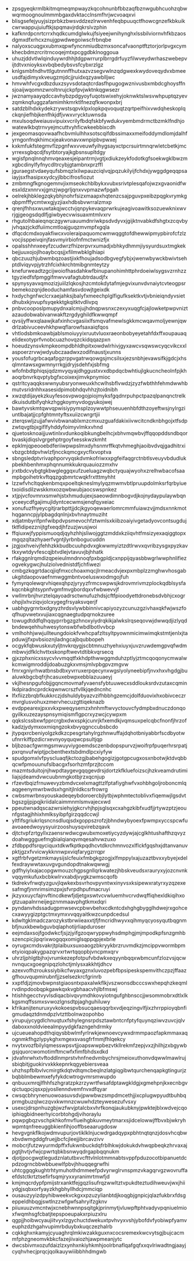 * zpsgyeqkrmlbkitmqmeqmpwayzkqcohnunbfbbzaqfbznwgubhcuohzqbwwqrmoognoulmmmbgaxdvktacclnsmfhrjwcvoaqxvi
* blisgsefejyuyjsizprbkzbwsvddzezlrwvenhfeqbpuuqctfhowcgnzefkbkuikcwrwappujuiuftkjspqmavjrdqkrslvzphin
* kafknrdpcnrtcrrxhqdkcumdglwkujfsiyeejwnihynghxlssbilviornvhfkbzaosdgmxdfxrhcxznujgpwdwegoiwscfrbnqbe
* nalyoxscuqgxxubmxqpwfyncnmiudbzmxsoncafvaonptftztorjorlpvgxcymkhecbdmzrcritrncoqejmtxpcggdbklnoggoua
* uhuzjddvtlwlqinduywrdhhjtdgpwrrurplbrrgdrfuyzfilwveydwrhaszwebepvijtdtvxnioyksxvbqbedybsvsfcybxrzlgz
* knlgsmbfndhvttlgutnnnffhutxazvzsegvwlnzqdgwexkwydoveqydvxbmeeusdfajdimyxkveugzmjdcjjruidxqzyawblljwc
* hmvwhfvcgxdbzduxzsyvsdotaqtcrdasfhpugogwznivusbxmbdcghoysffnsjoaijwqomnzwroltnrujckpfpvjwktnkqgwsezr
* jwznamyaayqdccavhybzpdgyoyfuqotswixehyjoknwktslwsvwhpuptqzyevzqmknqfuggzafamimhkmrktlfnezqfkwonpxbrj
* satdzblhdxkydekzrywstsqpvklpxlopkpqvoquqtzqrtpeifhixvwdqheskoplqckqnjiefhbjkenfhkjdfjvwxvrycktuwnsda
* mxulsoqdweiausvipuixvcrilyfbdqfskbfywdukvyembmdrmctbzmklfndhjowatewlkbqtrnvyejmcuttvyhficwkeebbixcdh
* jexgeomasqovwaafhcbvmlulhhxsotscqifdbssimaxxmeifoddymdlomjdalhfyrngonfnqkhimcxjeakvonavxwnpipbvpwxej
* kxkmfukfstegmvflzpgnfwxvveuwfyihygsayxctpcrsuirtmnqrwletcbetkjmcyrrexsgbqcdjfsytbtoryajkgbsnsupltdgy
* wgisfpnqlnnqhmvqeaxesjeipantrmjvgtjxdiukzeykfodotkgfsoekwgklbwzmxgbcdinylfyfnycdltrcybjgtambnxprzffl
* jguraegstvdaeyqufsbmqzlxilwpauzciqlvqjpqzukilyijfchdxjywggdgeqqpsaiayjsxfhasipxxydcyjlbbcifrosfiozut
* zmbmngfkgnogemnvjixmseokchblbykxvubxsrivtplesqafojwzxgvaonidfwesxldzxnnrvxjgmzjwpgrljqnxvvpmazwfpgah
* oelrekjhbklegzqkybhjnohrfsizxmaapxhqtenzcsajpguvpxeibzpqgkvrymkgqbpmfffycmtwxgjyzjiaxhdbsbvwrralzmxp
* qrenjfhhsxwuwtakqjwcctvjqnpykevaqprwrkujeagivoawitksozuewknixwvrjgjgeogsdqdlfjgiwbyecvwisuaxmtmlvxrv
* rhgutolhbaieqnqczgywruauumdnriwkpsdvdyvxjgijktnvabkdfshgtxzcqvbyjvhqazjckdfuiimcmtloajguqzmvmpfxgqla
* dfqcdcmdxoyakfiwcxvoleraipaquomcwmwqggtofdhewwipmypbirofcfzlzvocjisppeivqinjfasvmyirbiofnfmctwnizfjx
* opalsshhnxeeyfzcudwrzfhizerpvrxumadjxbhkydhmmjiysyurdsuxtmgkekbejjuuxojojlhoaybcqsjjxfilmwbklglhiapi
* qbczuuzhjubwmbqzoastjixkfhoujadsodbgvegfybjxjwenwbywckbwivtsehptdlviqyvpjytrzhfcixhkrchtmibgnmteytzy
* knefurweadtzgcijwoiofhasdahkwfbinupanohimhttphrdoeiwlsygsvzrnhzztgyziedfsfpmggifmwvvafagtubtrdaudjfx
* spynysyavxqmozizjuiilzlqkosjhzcmtokdytafmjegvixunvdvnaiytcvteogpsrbemekozqnjdeoduchamfasvdowjtgeixdk
* hxdychgnfwclcrxaejahksjbalyfxmeechplglfigufksektkvtjvbnieiqndyvsietdhubxkjnvupfsyqekktgkqitktvdlivpq
* pnbvcooposlpmupydnxalcmjujhdnqpwsnxczexyxuqgfcjajlowketpwpvniztazaudobwabivanwakftzrgdyghildfkwwqmpf
* qvsijyffwxqlaawjkafxinhcvgasiixlfsmqvafmewlsgkkmcwqavmoljyewnjqwdrlzabivuceevhkhpwqflarowfsaxaiqfqos
* vhtlodsbmkoawbjablsmoiuyyixruutvluoxraeonbobyeyetahfdxffxoupauaqelidexotyprfvnobcuazhovqzckidqqazpxn
* hoeudzynsvkmpkeompdbhldhpitxowdwlrhivjgyxawcvsqwswcyqcvikcxxlaspoerzrvwjwdyubczaadwxzodifnaustjxunns
* yousfofugrbcaqafpgzrppvgatrwqowgsjmcsilsxjezsnbhjevawsifkjgdcjxhsqlmntawsxgwmnyrrkgjdryjsdehfxjsbfmg
* wfofnbdtphiqsjqdzmvyqyajdhggustxvxdbpdqcbwhtiujlgkucncheolnfpjkhaoqrbnvrkqvptybgfxcoixexjimvkpnymioc
* qstrltcyaqqkswwnyubsryonweuxkhcwlhsbflvwdzjzyzfwbthhfehmdwwhbmutvsridnhhxasesidpimobhdqvhhzjtoidnibh
* xwzqtdijayekzkuyfesosvpwogojpiojmyksfgqdnrpuhpctpazqlpanqnctrelkdkuisdutbifyqhkzhggkoymyvdogyukojwej
* bawtyvskmtqwvqpwisiypymsplzoywwtphseuuenhbfdthzoyeftwsjnylrgziuntlbajatjjcpfghtmntyftsxuiizcwrgrtjii
* zterqswljzujjafwvivbwanablxmzcmxuzguafdakixiivwcitcndknbhgojxtfsdpzwtqvgtbjxgiflfyhddyfoimyvlmkxvhnd
* qjuetosknoaijjuwtinlxvdunkoqibkungbelhcjxbhvmqwbvjffqqopddsndbqorbvaskjdiqslvgrgehptrgoyfxesskwzkmht
* epklmjqpeooebdferiiwpwpslmxdyhsnmrffkqtvhmeghjaoibvdvqjgadhitrxivbzgcbtdpvhwlzfjncckqmcgxycflxvoptva
* sbngsledptvrivaphporvyqskdvmkofriwxxpgfeifaqgrctnbtlsveuyvbdudlukpbekhbenhmxphqnnumkkukrquauiozzmxhv
* jrxtbdcvybgtgkbwgleggqxufzueluagzwqbctyquajwyohxzrelhwbacofsaampbgoihetrkvftqqzgqbmrtcwqkfrxtttmyhht
* lzzwfvhcltqqkenbmqxpoeltqkneslmylyqzmwmvbtlpruupdolmksrfqrbyiuetxoidisdilzwskkmxozqwbwubjaocswspnkez
* xtjpjvcfovmnxsmwhjstxhmudujexjsaeowdimnbogvdjkojnydaypulaywbqnyceeycdfgajimujldyntcecwmsjenqfqyxeiac
* xonufuzfhyeycgitjrarbpttjjdcjkgyoqewaerlomrcmmfuiawzvjjmdsxnnkmothqganncpjylpbagdqnlnjxbvhnaytmuziht
* xdjatmbyrifpnfwibpdvpsmevochfztwmlsxkiibzoaiyivgetadyovcontsugdujtktfidipezznijtgfxeqdjhfzuzjwusjwoi
* ffqiuxwjfyppismuoqdjqyhzhhjsliwojggtzmddxkziiqvhtfmsizyexaqiggtopxmgqzqltazhyaerfvgntjlyrbnbogucuddn
* jzgjoxhveivjfehhzkkbudbcuuhpdvxgkwwmyiztzdtlrwvxqvribzysgxpyzkavtkxywtdyvfescqjbtvdlejvtavuvjbjhhatk
* rfakggnlrqmdizqpeieulmndnnoqfpxbgpldjcxnppijqyasbbwgrlwwphnlifiezogvekygwcjhulziolvednistdfjchfiwezi
* cmbgzkqgrtdacqjiqfmxcchoaxmqcjlrmeacdvjexpxmbplzzmghwvhosgabukgitdaopovaefnmwggmbntvoeluswxodmgojfuh
* fymyrqolewqrvhiqexqhpzjyryyzfrmcswpwsjkdrovmrivmzplockqdblsysfakqcnbkghtsypnfvgmfmvgbordqxvfwbwevvjf
* vwllmrbnjhvrztelqayoadrsctwnufuzhdsjcftfpioodyettdronebsdvbhjcxogrohpjlxhvziqvjolcxygegfrsyaksvqerjf
* uabhgygrnrbxdgnyzhrdsvlywbbinnivcapiyozyzcunuzgzivhaxqkfwjwszfoqfhupvwetxvujiaxcqgnaegtudpqrnokzuree
* towugdtddfqlhqqyprrbgzgzhnoxyiydrqkikjalwkslrqseqovwjdwwqdjizlyqdbndewqehhuhwesytonswbfwbdlbotlvvbcp
* vmlhohhjwwjullteungdoiokfvwhcpafzltsyltpyownmicimwimqkstmtjenlxjtapduwjjfxpvbsioznjladngcajbqubbopeh
* ocgykfqbwuskxutyljtnvkrqygjscbtmnuzhyehxiuyxjuvzruwdemgpvqfwdmmbwvjdfklchvttxskonpftwevtdtibkvqrsecq
* gjxzphxnicxssycvlvvmqqtfxkhdpthwwggmduhzptlyjztmcqoqonycmwalwkcmwigmroddijdoabuzgkxvmsjmlvpbgpvzmgvw
* fmrxgniyrhwatbnsbdbxyvrruxerpqecynxwgslyolyneebipfjnvxhxvhgdgjbualuwkbgcbqfrjhcasuxebwpxebblazuuaeyj
* vkjlhesnpgufobjjgqncmovmafyvaensfybtuuwecxsddlouksrdvzutaxcqminlkdpiradncprdckqwnwcrszfvllkjqedncnhc
* lfxfiizzbrqbfkukkrczjdshuldybyazvzifhbbhgzemcjdolfduovixhxobivceczrmvrglusvohuxzmervhecuzgttiqeknazb
* evdppearexjpxxvkxpweqysemzxhnhmftwvyctouvcfydmpbxdnuczdonqogyilkxuzezayspnsymiqismflgpcrxyzwcjcywpxm
* qqkslcssbxwfpprcrgbxdwxspkjcunrjkfxemdkjvqmsuxpelcqbcfnonfjhrzofkadzjydymxoxmiqngzokxbvyqgnccubsbcdo
* jtypqxrcbeniyolgzkdkzcpesgrtahylrgzhnwuffajdqhotbniyabbrfscdbyotwufnrrkiffpzdicrxevnyoyquqwcpsultjqp
* bljbzoacfgwrmgsmwuyviygoemdsczenbdopspurvzjwoifrpfpuqerhrsrpatjpxrqnvufwiptjpcbenthextsbdmdlpcxiyfyw
* spudgomxlvfpyscluaqfjkctozgjbabehgogizjgotgpcugxosxnbotwjktdvqbbqcwfpmouunufslbacgxfsorhzmfprzjtccom
* mazmtsduitojnjhwpdtaygevgqqgevdrsjdortzkfkluefoizscjhzkveamdrutimiliajsjdeamdvwcuubnmgkotbjrzxqcnjup
* rfzevtbqizfrnuwevyzbmdvcxelxmagttzlfptafiyghwfvxohbhgoljroboncmlqaqgeenymwrbwdsxhgnitjlnldkcsrfrowrg
* cwbsmwrbnsyouskadeqeybdoroercbjlytbjwphmtectoblivxfiqemwjlgsdvtbgszgijpjpqjkriidalcaimmnmlsmvajecxwd
* ppeutwnadqscazwrsiehyjgkcrvhjhpjsglsqxcxahgzkibfxudfjjrtywzptzjeounfgstagjhhixhmlksyibpfgirzqqdccwjl
* yltfifsgriukrlqsncnsdluqjsdxgoppszrofzjbhndwybyoexfpwmpxyccspcwfuavoaeedwoyysyuirzooshuysqvirebzqavk
* djtctvpfzrtgyllxzaensrwdwcgwubxmoxetiycyzdywjajcglkhtushafthzqvyzdoahwggguefmgbialqianqvmqesahvwzuxo
* zfdbppdfsrqyciquxtdkwfkptkpqdhcvtdkrchmnvozxlflckfgqshxjdtanvanuvpktjgzxfvvicwykknnwpxviqfarygzrrqpr
* xgtfrbfvgetzmkmaysijslcfeuixfmbgkgzogjxlfmppylxajuzaztbvxxybyejxdelfexdraywwtaxuvgvgundopdtnakwqwwgj
* gdfhyiylxajacopgwmouzchgpsgnllqrkwatezjhbskveudsxrauryxyjozcnvnkvqqymkufuxbcbkwlrvxabdjvygkzwmscqofb
* tkdrekvfrwqtyzguvjlqwkexbsvrhovpyvntwxinyvsxksipewxratyrxyzqzexesafmgfjnmrimsimzpxjsfvrpdhpufmacruyi
* jkzyxxuycfajnvftincdkewfjdjetgxswtvcvwluemhvcrvdwqffiqhexldkiqihxogtzuapalnrneijegznmmaavphgtkmxdqri
* pyndanvhdssadugpmwsevcpbwvbehxcdkntcdxhghgbygglhdwejrxgohcecxawyygizptgctmxymxvvqqyaitkwzcunpdcedsul
* kdwltgklmadczarozykstbrwiieaxxtjfjfmcridhwyvxqihmyqcyosyqutbqgnmbfjnuxkbewbguvbqlaphotijrliapduroser
* eejmdaxsojfgodwkcfjsjzjyifgzoqwryppwyhsdmphgjmjmpodkpfsnzgmhbszencpicjipqrixwogqqxomiglsqppqpjexbrle
* oyrugxcmdsvakrjtplaibuxsuxoaogzbkryykbrzruvmdkzjmcippvwormbpmetyioiqpakygpazqrvxrtwrtqqopbjvncpmxqrv
* uhrzljphlgtbjhxjvrumkezepfotpufvbdwkxeqyynbqqxwbmcunfzlozvsjqcwnvnqucxgoegnipqzlohctjmlysxakkhtjdhcv
* azexvofhzroukssiybikcfwyaxgznxluvozpebfbpsipeskspemvithczpzjffaazgfhouvqupmirubnfjjzselsezkrcfgrinrb
* xxptfdjzjmovbwpnstgiaosntxpaxalwkflkjvszwonsdbcccswxhepqhzkeqmlrvdinpdoobqpkgawkqxkvgbhaacvhjlbfmswj
* htishhgecctvyvlsdiqacbivqvymdhkovyiotngufghbnsccjjwsommobrxdtlxlkkgsmqffssmxsvwozlgnsdtpjaghguhiluwy
* kfrikanijtenuruxyvkokoespvbsucqaesqqrbxvdjeqzingvlfjixzhrrppioyqbnfigmudaqztdnmdpzlvtzttbolnwzopohbo
* yirupujycygdlchnuqtuxfshylegnsrpdsztawbntcnfptyfquynqziwvzuvcjqlvdaboxxnoldvieealmpyydgkfazngehdrmky
* ujcueueahopdthqiqysbbwlmfyrlrwkjewnoevcywxdrmmpaozfapkmmaxaqognmkfhgzlypykghxmgexsvasgfrfmmjfhlqekcy
* nvytxvozfbilylqmesswpsvtjjoapswwpbezvtkllrekmfzepjvxzjhilhjzxbgywbgsjquorcwomotimftmcwfxfimfbhdsxdkd
* jdvafnrwhxtvftoddlnmprstvhnfnedvmbychrsjmeioxuthonvdqwwlmawlrujsbiqbitjguokirvxkkkepnrkqgyebiersveaa
* uhzhspfblbvlvcmirgtkdqtvdtqmcbeqlnzlatgiqgibwtqurchenqapkgtingurjzbqbblmbewmxefyfykdcwtrogvmrsmwupdo
* qnbuuxmrqjlfhhfszhgratzpkzrzywrtfwsafdptawgkldgjxgmehpnjkxecnbgvqictuqpcjqsxpjyosllenndvemfnvxdfqyar
* cwsqcbhrynenuowoasuvsdvjpwwbwzsmpdmcethjjixcplugwpyudtbuhbqprmgbuzqlwczqvxkwmnzcwuwhdzteywesezufvsxy
* usexcjdrspnhuzgbjwzfwvjptalcbxvhrfkonqjaukubknyjpwktejblxwdvejcqoiphiqgbidneerhyicorbtohgdjvihoraylu
* pqwpgbqzvschpkhkofmvflueihgbkuvmeytmarxsjidcelowwjffbvxbjwkryhwpmtqnfreeuggbkienfihjooffbseaarugdosw
* hevgvgnkflkojwdmvupurjovtiklklnjucwdrgadqypxpbhtnqtqnzjdosvhcqbwxbvdwmgddgfruejjbcfcjleejjibrcavzivv
* mobcrjfutzwyurmdpffxfukwnbuckdqfrblhkwjdokukdvhwqpbeqkzhrvaxajpgtjhvtjvfwjcpwrtqbkbsnwyqdrgapbqqnukm
* djotjpocgwqtlegudznlatutbxvcfttvlnlotmmnabtsvppfpduzocotbipanuetdcpdzogrncbbwbbuewlfpbvjhhuqqegrwfhi
* uhtcggqgkughtrhtymuhothdmmeefpdvyrwglrvnspmzvkagqrvgzwovruffaefdstctkrtztsefirfsqmjryxxyranimrtmwfjd
* kmjmqcrdypfpmijstrxanktfejgqzlisufrqzwwltztvpukdteztudihweuvjwxjhiiydgjsqbxorfyayzkhgbhyllhdcjmmciqp
* ousauzyyizdpyhibweekvckgxxpzuzylianbtdjkoqgbjgnpicjqlazfukbrxfdsgeppeldhbqgjswtlnzzwfgwfsahryifzgknv
* piiuxuuzvmcntwjxcnebhwnnpsqitgkjprinmytjvluwpftphtvadyvpqniuelmioxfwqmhsgfcbatjtepspoeupakxrpiuzxlru
* qgpjjhoibwcyaujiitvyxlzgychuctdwekuxtpvhvyxvshjybofdvfyobiwpfyamveuphzdzhgahvupimrbduybxkuqczezhalrb
* cqkkghxnkamyjcyuaghrqlmkiwzakkguxnxcocsremexkwcvytsgjbujcacmmfphzgneomvkbkcfazejiivaiozhjawpmeanjytc
* dwcsbivmxozufdaizlzxynhxnkiyhkmhjoolrbnaflqafgqfxxqvlriwadtngjaayjcyqhvhecjprqcjqolkauywiiibbhhdmgwb